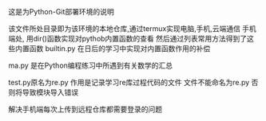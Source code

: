 这是为Python-Git部署环境的说明

该文件所处目录即为该环境的本地仓库,通过termux实现电脑,手机,云端通信
手机端处,
用dir()函数实现对pythob内置函数的查看
然后通过列表常用方法得到了这些内置函数
builtin.py
在日后的学习中实现对内置函数作用的补偿

ma.py
是在Python编程练习中所遇到有关数学的汇总

test.py原名为re.py
作用是记录学习re库过程代码的文件
文件不能命名为re.py 否则将导致模块导入错误

解决手机端每次上传到远程仓库都需要登录的问题
